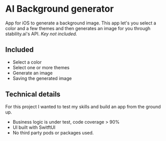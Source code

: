 # AI Background generator
App for iOS to generate a background image. This app let's you select a color and a few themes and then generates an image for you through stability.ai's API. _Key not included._

## Included
- Select a color
- Select one or more themes
- Generate an image
- Saving the generated image

## Technical details
For this project I wanted to test my skills and build an app from the ground up.
- Business logic is under test, code coverage > 90%
- UI built with SwitftUI
- No third party pods or packages used.
